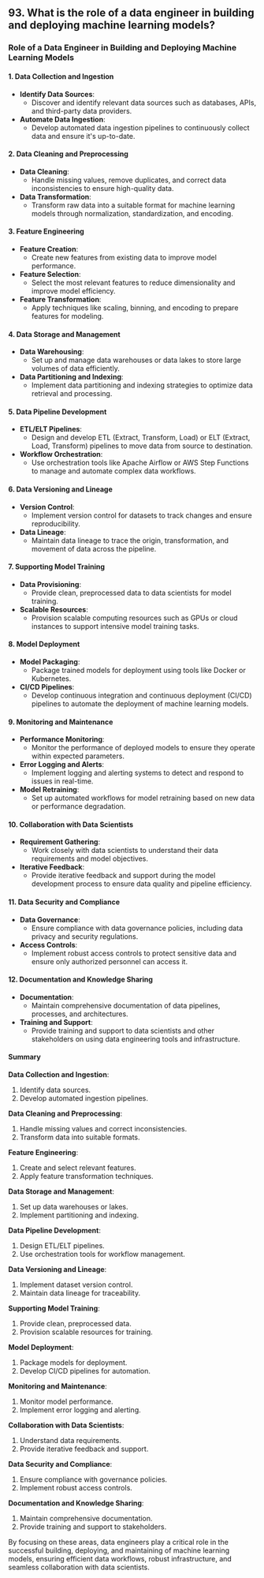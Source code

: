 ## 93. What is the role of a data engineer in building and deploying machine learning models?


### Role of a Data Engineer in Building and Deploying Machine Learning Models

#### 1. Data Collection and Ingestion
   - **Identify Data Sources**:
     - Discover and identify relevant data sources such as databases, APIs, and third-party data providers.
   - **Automate Data Ingestion**:
     - Develop automated data ingestion pipelines to continuously collect data and ensure it's up-to-date.

#### 2. Data Cleaning and Preprocessing
   - **Data Cleaning**:
     - Handle missing values, remove duplicates, and correct data inconsistencies to ensure high-quality data.
   - **Data Transformation**:
     - Transform raw data into a suitable format for machine learning models through normalization, standardization, and encoding.

#### 3. Feature Engineering
   - **Feature Creation**:
     - Create new features from existing data to improve model performance.
   - **Feature Selection**:
     - Select the most relevant features to reduce dimensionality and improve model efficiency.
   - **Feature Transformation**:
     - Apply techniques like scaling, binning, and encoding to prepare features for modeling.

#### 4. Data Storage and Management
   - **Data Warehousing**:
     - Set up and manage data warehouses or data lakes to store large volumes of data efficiently.
   - **Data Partitioning and Indexing**:
     - Implement data partitioning and indexing strategies to optimize data retrieval and processing.

#### 5. Data Pipeline Development
   - **ETL/ELT Pipelines**:
     - Design and develop ETL (Extract, Transform, Load) or ELT (Extract, Load, Transform) pipelines to move data from source to destination.
   - **Workflow Orchestration**:
     - Use orchestration tools like Apache Airflow or AWS Step Functions to manage and automate complex data workflows.

#### 6. Data Versioning and Lineage
   - **Version Control**:
     - Implement version control for datasets to track changes and ensure reproducibility.
   - **Data Lineage**:
     - Maintain data lineage to trace the origin, transformation, and movement of data across the pipeline.

#### 7. Supporting Model Training
   - **Data Provisioning**:
     - Provide clean, preprocessed data to data scientists for model training.
   - **Scalable Resources**:
     - Provision scalable computing resources such as GPUs or cloud instances to support intensive model training tasks.

#### 8. Model Deployment
   - **Model Packaging**:
     - Package trained models for deployment using tools like Docker or Kubernetes.
   - **CI/CD Pipelines**:
     - Develop continuous integration and continuous deployment (CI/CD) pipelines to automate the deployment of machine learning models.

#### 9. Monitoring and Maintenance
   - **Performance Monitoring**:
     - Monitor the performance of deployed models to ensure they operate within expected parameters.
   - **Error Logging and Alerts**:
     - Implement logging and alerting systems to detect and respond to issues in real-time.
   - **Model Retraining**:
     - Set up automated workflows for model retraining based on new data or performance degradation.

#### 10. Collaboration with Data Scientists
   - **Requirement Gathering**:
     - Work closely with data scientists to understand their data requirements and model objectives.
   - **Iterative Feedback**:
     - Provide iterative feedback and support during the model development process to ensure data quality and pipeline efficiency.

#### 11. Data Security and Compliance
   - **Data Governance**:
     - Ensure compliance with data governance policies, including data privacy and security regulations.
   - **Access Controls**:
     - Implement robust access controls to protect sensitive data and ensure only authorized personnel can access it.

#### 12. Documentation and Knowledge Sharing
   - **Documentation**:
     - Maintain comprehensive documentation of data pipelines, processes, and architectures.
   - **Training and Support**:
     - Provide training and support to data scientists and other stakeholders on using data engineering tools and infrastructure.

#### Summary

**Data Collection and Ingestion**:
1. Identify data sources.
2. Develop automated ingestion pipelines.

**Data Cleaning and Preprocessing**:
1. Handle missing values and correct inconsistencies.
2. Transform data into suitable formats.

**Feature Engineering**:
1. Create and select relevant features.
2. Apply feature transformation techniques.

**Data Storage and Management**:
1. Set up data warehouses or lakes.
2. Implement partitioning and indexing.

**Data Pipeline Development**:
1. Design ETL/ELT pipelines.
2. Use orchestration tools for workflow management.

**Data Versioning and Lineage**:
1. Implement dataset version control.
2. Maintain data lineage for traceability.

**Supporting Model Training**:
1. Provide clean, preprocessed data.
2. Provision scalable resources for training.

**Model Deployment**:
1. Package models for deployment.
2. Develop CI/CD pipelines for automation.

**Monitoring and Maintenance**:
1. Monitor model performance.
2. Implement error logging and alerting.

**Collaboration with Data Scientists**:
1. Understand data requirements.
2. Provide iterative feedback and support.

**Data Security and Compliance**:
1. Ensure compliance with governance policies.
2. Implement robust access controls.

**Documentation and Knowledge Sharing**:
1. Maintain comprehensive documentation.
2. Provide training and support to stakeholders.

By focusing on these areas, data engineers play a critical role in the successful building, deploying, and maintaining of machine learning models, ensuring efficient data workflows, robust infrastructure, and seamless collaboration with data scientists.